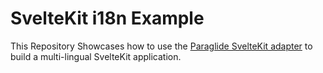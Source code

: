 # SvelteKit i18n Example

This Repository Showcases how to use the [Paraglide SvelteKit adapter](https://inlang.com/m/dxnzrydw/library-inlang-paraglideJsAdapterSvelteKit) to build a multi-lingual SvelteKit application.
